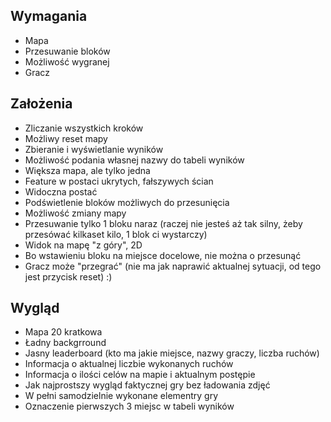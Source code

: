 ## Wymagania
- Mapa
- Przesuwanie bloków
- Możliwość wygranej
- Gracz

## Założenia
- Zliczanie wszystkich kroków
- Możliwy reset mapy
- Zbieranie i wyświetlanie wyników
- Możliwość podania własnej nazwy do tabeli wyników
- Większa mapa, ale tylko jedna
- Feature w postaci ukrytych, fałszywych ścian
- Widoczna postać
- Podświetlenie bloków możliwych do przesunięcia
- Możliwość zmiany mapy
- Przesuwanie tylko 1 bloku naraz (raczej nie jesteś aż tak silny, żeby przesówać kilkaset kilo, 1 blok ci wystarczy)
- Widok na mapę "z góry", 2D
- Bo wstawieniu bloku na miejsce docelowe, nie można o przesunąć
- Gracz może "przegrać" (nie ma jak naprawić aktualnej sytuacji, od tego jest przycisk reset) :)

## Wygląd
- Mapa 20 kratkowa
- Ładny backgrround
- Jasny leaderboard (kto ma jakie miejsce, nazwy graczy, liczba ruchów)
- Informacja o aktualnej liczbie wykonanych ruchów
- Informacja o ilości celów na mapie i aktualnym postępie
- Jak najprostszy wygląd faktycznej gry bez ładowania zdjęć
- W pełni samodzielnie wykonane elementry gry
- Oznaczenie pierwszych 3 miejsc w tabeli wyników
